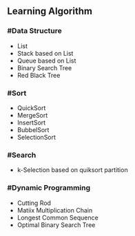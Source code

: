 ## Learning Algorithm

### #Data Structure

- List
- Stack based on List
- Queue based on List
- Binary Search Tree
- Red Black Tree 

### #Sort

- QuickSort
- MergeSort
- InsertSort
- BubbelSort
- SelectionSort

### #Search

- k-Selection based on quiksort partition


### #Dynamic Programming

- Cutting Rod
- Matiix Multiplication Chain
- Longest Common Sequence
- Optimal Binary Search Tree


